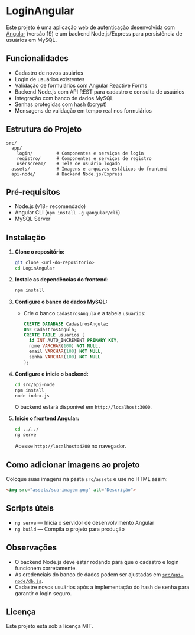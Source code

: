 # LoginAngular

Este projeto é uma aplicação web de autenticação desenvolvida com [Angular](https://angular.io/) (versão 19) e um backend Node.js/Express para persistência de usuários em MySQL.

## Funcionalidades

- Cadastro de novos usuários
- Login de usuários existentes
- Validação de formulários com Angular Reactive Forms
- Backend Node.js com API REST para cadastro e consulta de usuários
- Integração com banco de dados MySQL
- Senhas protegidas com hash (bcrypt)
- Mensagens de validação em tempo real nos formulários

## Estrutura do Projeto

```
src/
  app/
    login/         # Componentes e serviços de login
    registro/      # Componentes e serviços de registro
    userscream/    # Tela de usuário logado
  assets/          # Imagens e arquivos estáticos do frontend
  api-node/        # Backend Node.js/Express
```

## Pré-requisitos

- Node.js (v18+ recomendado)
- Angular CLI (`npm install -g @angular/cli`)
- MySQL Server

## Instalação

1. **Clone o repositório:**
   ```bash
   git clone <url-do-repositorio>
   cd LoginAngular
   ```

2. **Instale as dependências do frontend:**
   ```bash
   npm install
   ```

3. **Configure o banco de dados MySQL:**
   - Crie o banco `CadastrosAngula` e a tabela `usuarios`:
     ```sql
     CREATE DATABASE CadastrosAngula;
     USE CadastrosAngula;
     CREATE TABLE usuarios (
       id INT AUTO_INCREMENT PRIMARY KEY,
       nome VARCHAR(100) NOT NULL,
       email VARCHAR(100) NOT NULL,
       senha VARCHAR(100) NOT NULL
     );
     ```

4. **Configure e inicie o backend:**
   ```bash
   cd src/api-node
   npm install
   node index.js
   ```
   O backend estará disponível em `http://localhost:3000`.

5. **Inicie o frontend Angular:**
   ```bash
   cd ../../
   ng serve
   ```
   Acesse `http://localhost:4200` no navegador.

## Como adicionar imagens ao projeto

Coloque suas imagens na pasta `src/assets` e use no HTML assim:
```html
<img src="assets/sua-imagem.png" alt="Descrição">
```

## Scripts úteis

- `ng serve` — Inicia o servidor de desenvolvimento Angular
- `ng build` — Compila o projeto para produção



## Observações

- O backend Node.js deve estar rodando para que o cadastro e login funcionem corretamente.
- As credenciais do banco de dados podem ser ajustadas em [`src/api-node/db.js`](src/api-node/db.js).
- Cadastre novos usuários após a implementação do hash de senha para garantir o login seguro.

## Licença

Este projeto está sob a licença MIT.